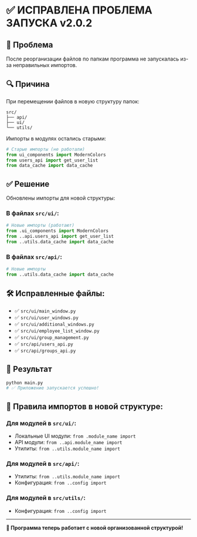 # ✅ ИСПРАВЛЕНА ПРОБЛЕМА ЗАПУСКА v2.0.2

## 🐛 Проблема
После реорганизации файлов по папкам программа не запускалась из-за неправильных импортов.

## 🔍 Причина
При перемещении файлов в новую структуру папок:
```
src/
├── api/
├── ui/
└── utils/
```

Импорты в модулях остались старыми:
```python
# Старые импорты (не работали)
from ui_components import ModernColors
from users_api import get_user_list
from data_cache import data_cache
```

## ✅ Решение
Обновлены импорты для новой структуры:

### В файлах `src/ui/`:
```python
# Новые импорты (работают)
from .ui_components import ModernColors
from ..api.users_api import get_user_list
from ..utils.data_cache import data_cache
```

### В файлах `src/api/`:
```python
# Новые импорты
from ..utils.data_cache import data_cache
```

## 🛠️ Исправленные файлы:
- ✅ `src/ui/main_window.py`
- ✅ `src/ui/user_windows.py`
- ✅ `src/ui/additional_windows.py`
- ✅ `src/ui/employee_list_window.py`
- ✅ `src/ui/group_management.py`
- ✅ `src/api/users_api.py`
- ✅ `src/api/groups_api.py`

## 🚀 Результат
```bash
python main.py
# ✅ Приложение запускается успешно!
```

## 📝 Правила импортов в новой структуре:

### Для модулей в `src/ui/`:
- Локальные UI модули: `from .module_name import`
- API модули: `from ..api.module_name import`
- Утилиты: `from ..utils.module_name import`

### Для модулей в `src/api/`:
- Утилиты: `from ..utils.module_name import`
- Конфигурация: `from ..config import`

### Для модулей в `src/utils/`:
- Конфигурация: `from ..config import`

---

**🎉 Программа теперь работает с новой организованной структурой!**
